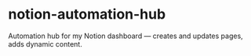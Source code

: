 # notion-automation-hub
Automation hub for my Notion dashboard — creates and updates pages, adds dynamic content.
